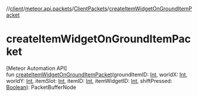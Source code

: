 //[client](../../../index.md)/[meteor.api.packets](../index.md)/[ClientPackets](index.md)/[createItemWidgetOnGroundItemPacket](create-item-widget-on-ground-item-packet.md)

# createItemWidgetOnGroundItemPacket

[Meteor Automation API]\
fun [createItemWidgetOnGroundItemPacket](create-item-widget-on-ground-item-packet.md)(groundItemID: [Int](https://kotlinlang.org/api/latest/jvm/stdlib/kotlin/-int/index.html), worldX: [Int](https://kotlinlang.org/api/latest/jvm/stdlib/kotlin/-int/index.html), worldY: [Int](https://kotlinlang.org/api/latest/jvm/stdlib/kotlin/-int/index.html), itemSlot: [Int](https://kotlinlang.org/api/latest/jvm/stdlib/kotlin/-int/index.html), itemID: [Int](https://kotlinlang.org/api/latest/jvm/stdlib/kotlin/-int/index.html), itemWidgetID: [Int](https://kotlinlang.org/api/latest/jvm/stdlib/kotlin/-int/index.html), shiftPressed: [Boolean](https://kotlinlang.org/api/latest/jvm/stdlib/kotlin/-boolean/index.html)): PacketBufferNode
